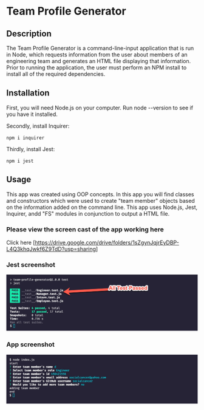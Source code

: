 # Team Profile Generator

## Description

The Team Profile Generator is a command-line-input application that is run in Node, which requests information from the user about members of an engineering team and generates an HTML file displaying that information. Prior to running the application, the user must perform an NPM install to install all of the required dependencies.

## Installation

First, you will need Node.js on your computer. Run node --version to see if you have it installed.

Secondly, install Inquirer:

```
npm i inquirer
```

Thirdly, install Jest:

```
npm i jest
```

## Usage

This app was created using OOP concepts. In this app you will find classes and constructors which were used to create
"team member" objects based on the information added on the command line. This app uses Node.js, Jest, Inquirer, andd "FS" modules in conjunction to output a HTML file.

### Please view the screen cast of the app working here

Click here [https://drive.google.com/drive/folders/1sZgynJqjrEyDBP-L4Q3khqJwkf6Z9TdD?usp=sharing]

### Jest screenshot

![jest screenshot](assets/images/jest-passing-test.jpg)

### App screenshot

![app screenshot](assets/images/app-screenshot.jpg)
